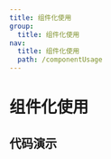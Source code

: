 ```yaml
---
title: 组件化使用
group:
  title: 组件化使用
nav:
  title: 组件化使用
  path: /componentUsage
---
```


# 组件化使用

## 代码演示

<code src="./componentUsage.tsx" />
